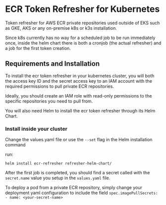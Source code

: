 # ECR Token Refresher for Kubernetes

Token refresher for AWS ECR private repositories used outside of EKS such as GKE, AKS or any on-premise k8s or k3s installation.

Since k8s currently has no way for a scheduled job to be run immediately once, inside the helm chart there is both a cronjob (the actual refresher) and a job for the first token creation.

## Requirements and Installation

To install the ecr token refresher in your kubernetes cluster, you will both the access key ID and the secret access key to an IAM account with the required permissions to pull private ECR repositories.

Ideally, you should create an IAM role with read-only permissions to the specific repositories you need to pull from.

You will also need Helm to install the ecr token refresher through its Helm Chart.

### Install inside your cluster

Change the values.yaml file or use the `--set` flag in the Helm installation command

run:

`helm install ecr-refresher refresher-helm-chart/`

After the first job is completed, you should find a secret called with the `secret.name` value you setup in the `values.yaml` file.

To deploy a pod from a private ECR repository, simply change your deployment yaml configuration to include the field `spec.imagePullSecrets: - name: <your-secret-name>`